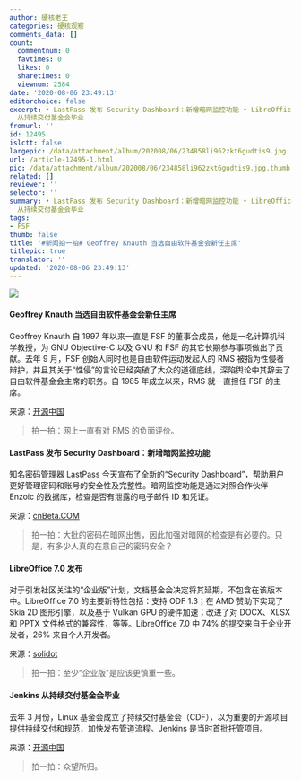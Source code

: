 ```yaml
---
author: 硬核老王
categories: 硬核观察
comments_data: []
count:
  commentnum: 0
  favtimes: 0
  likes: 0
  sharetimes: 0
  viewnum: 2584
date: '2020-08-06 23:49:13'
editorchoice: false
excerpt: • LastPass 发布 Security Dashboard：新增暗网监控功能 • LibreOffice 7.0 发布 • Jenkins
  从持续交付基金会毕业
fromurl: ''
id: 12495
islctt: false
largepic: /data/attachment/album/202008/06/234858li962zkt6gudtis9.jpg
url: /article-12495-1.html
pic: /data/attachment/album/202008/06/234858li962zkt6gudtis9.jpg.thumb.jpg
related: []
reviewer: ''
selector: ''
summary: • LastPass 发布 Security Dashboard：新增暗网监控功能 • LibreOffice 7.0 发布 • Jenkins
  从持续交付基金会毕业
tags:
- FSF
thumb: false
title: '#新闻拍一拍# Geoffrey Knauth 当选自由软件基金会新任主席'
titlepic: true
translator: ''
updated: '2020-08-06 23:49:13'
---
```


![](/data/attachment/album/202008/06/234858li962zkt6gudtis9.jpg)


#### Geoffrey Knauth 当选自由软件基金会新任主席


Geoffrey Knauth 自 1997 年以来一直是 FSF 的董事会成员，他是一名计算机科学教授，为 GNU Objective-C 以及 GNU 和 FSF 的其它长期参与事项做出了贡献。去年 9 月，FSF 创始人同时也是自由软件运动发起人的 RMS 被指为性侵者辩护，并且其关于“性侵”的言论已经突破了大众的道德底线，深陷舆论中其辞去了自由软件基金会主席的职务。自 1985 年成立以来，RMS 就一直担任 FSF 的主席。


来源：[开源中国](https://www.oschina.net/news/117725/fsf-president-geoffrey-knauth)



> 
> 拍一拍：网上一直有对 RMS 的负面评价。
> 
> 
> 


#### LastPass 发布 Security Dashboard：新增暗网监控功能


知名密码管理器 LastPass 今天宣布了全新的“Security Dashboard”，帮助用户更好管理密码和账号的安全性及完整性。暗网监控功能是通过对照合作伙伴 Enzoic 的数据库，检查是否有泄露的电子邮件 ID 和凭证。


来源：[cnBeta.COM](https://www.cnbeta.com/articles/tech/1012309.htm)



> 
> 拍一拍：大批的密码在暗网出售，因此加强对暗网的检查是有必要的。只是，有多少人真的在意自己的密码安全？
> 
> 
> 


#### LibreOffice 7.0 发布


对于引发社区关注的“企业版”计划，文档基金会决定将其延期，不包含在该版本中。LibreOffice 7.0 的主要新特性包括：支持 ODF 1.3；在 AMD 赞助下实现了 Skia 2D 图形引擎，以及基于 Vulkan GPU 的硬件加速；改进了对 DOCX、XLSX 和 PPTX 文件格式的兼容性，等等。LibreOffice 7.0 中 74% 的提交来自于企业开发者，26% 来自个人开发者。


来源：[solidot](https://www.solidot.org/story?sid=65161)



> 
> 拍一拍：至少“企业版”是应该更慎重一些。
> 
> 
> 


#### Jenkins 从持续交付基金会毕业


去年 3 月份，Linux 基金会成立了持续交付基金会（CDF），以为重要的开源项目提供持续交付和规范，加快发布管道流程。Jenkins 是当时首批托管项目。


来源：[开源中国](https://www.oschina.net/news/117723/cd-foundation-announces-jenkins-graduation)



> 
> 拍一拍：众望所归。
> 
> 
>